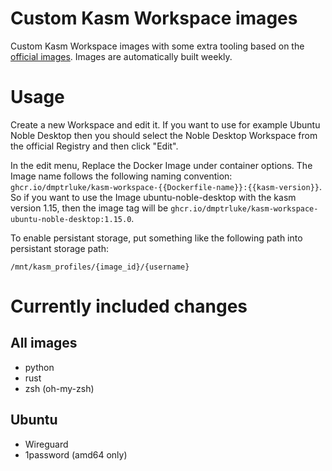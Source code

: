 # Custom Kasm Workspace images
Custom Kasm Workspace images with some extra tooling based on the [official images](https://github.com/kasmtech/workspaces-images). Images are automatically built weekly.

# Usage
Create a new Workspace and edit it. If you want to use for example Ubuntu Noble Desktop then you should select the Noble Desktop Workspace from the official Registry and then click "Edit".

In the edit menu, Replace the Docker Image under container options. The Image name follows the following naming convention: `ghcr.io/dmptrluke/kasm-workspace-{{Dockerfile-name}}:{{kasm-version}}`. So if you want to use the Image ubuntu-noble-desktop with the 
kasm version 1.15, then the image tag will be `ghcr.io/dmptrluke/kasm-workspace-ubuntu-noble-desktop:1.15.0`.

To enable persistant storage, put something like the following path into persistant storage path:
```
/mnt/kasm_profiles/{image_id}/{username}
```

# Currently included changes
## All images
 - python
 - rust
 - zsh (oh-my-zsh)

## Ubuntu
 - Wireguard
 - 1password (amd64 only)
